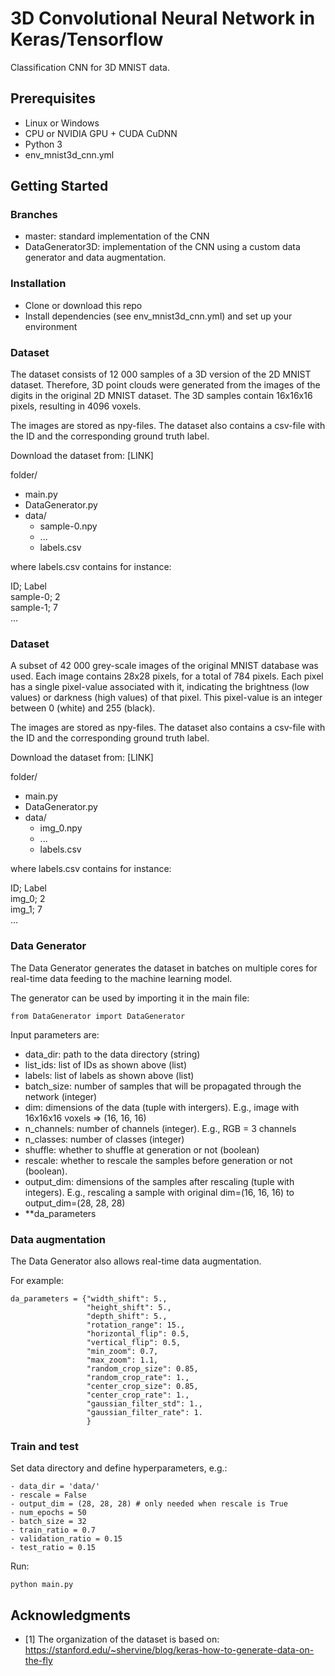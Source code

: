 # 3D Convolutional Neural Network in Keras/Tensorflow
 Classification CNN for 3D MNIST data.

## Prerequisites
- Linux or Windows 
- CPU or NVIDIA GPU + CUDA CuDNN
- Python 3
- env_mnist3d_cnn.yml

## Getting Started
### Branches
- master: standard implementation of the CNN
- DataGenerator3D: implementation of the CNN using a custom data generator and data augmentation.

### Installation
- Clone or download this repo
- Install dependencies (see env_mnist3d_cnn.yml) and set up your environment

### Dataset
The dataset consists of 12 000 samples of a 3D version of the 2D MNIST dataset. Therefore, 3D point clouds were generated from the images of the digits in the original 2D MNIST dataset. The 3D samples contain 16x16x16 pixels, resulting in 4096 voxels.  

The images are stored as npy-files. The dataset also contains a csv-file with the ID and the corresponding ground truth label.

Download the dataset from: [LINK] 

folder/
- main.py
- DataGenerator.py
- data/
	- sample-0.npy
	- ...
	- labels.csv

where labels.csv contains for instance:

ID; Label \
sample-0; 2 \
sample-1; 7 \
...

### Dataset
A subset of 42 000 grey-scale images of the original MNIST database was used. Each image contains 28x28 pixels, for a total of 784 pixels. Each pixel has a single pixel-value associated with it, indicating the brightness (low values) or darkness (high values) of that pixel. This pixel-value is an integer between 0 (white) and 255 (black). 

The images are stored as npy-files. The dataset also contains a csv-file with the ID and the corresponding ground truth label.

Download the dataset from: [LINK] 

folder/
- main.py
- DataGenerator.py
- data/
	- img_0.npy
	- ...
	- labels.csv

where labels.csv contains for instance:

ID; Label \
img_0; 2 \
img_1; 7 \
...

### Data Generator
The Data Generator generates the dataset in batches on multiple cores for real-time data feeding to the machine learning model. 

The generator can be used by importing it in the main file:

```
from DataGenerator import DataGenerator
```

Input parameters are:

- data_dir: path to the data directory (string)
- list_ids: list of IDs as shown above (list)
- labels: list of labels as shown above (list)
- batch_size: number of samples that will be propagated through the network (integer)
- dim: dimensions of the data (tuple with intergers). E.g., image with 16x16x16 voxels => (16, 16, 16)
- n_channels: number of channels (integer). E.g., RGB = 3 channels
- n_classes: number of classes (integer)
- shuffle: whether to shuffle at generation or not (boolean) 
- rescale: whether to rescale the samples before generation or not (boolean).
- output_dim: dimensions of the samples after rescaling (tuple with integers). E.g., rescaling a sample with original dim=(16, 16, 16) to output_dim=(28, 28, 28) 
- **da_parameters

### Data augmentation

The Data Generator also allows real-time data augmentation.

For example:

```
da_parameters = {"width_shift": 5.,
                 "height_shift": 5.,
                 "depth_shift": 5.,
                 "rotation_range": 15.,
                 "horizontal_flip": 0.5,
                 "vertical_flip": 0.5,
                 "min_zoom": 0.7,
                 "max_zoom": 1.1,
                 "random_crop_size": 0.85,
                 "random_crop_rate": 1.,
                 "center_crop_size": 0.85,
                 "center_crop_rate": 1.,
                 "gaussian_filter_std": 1.,
                 "gaussian_filter_rate": 1.
                 }
```

### Train and test
Set data directory and define hyperparameters, e.g.:

```
- data_dir = 'data/'
- rescale = False
- output_dim = (28, 28, 28) # only needed when rescale is True
- num_epochs = 50
- batch_size = 32
- train_ratio = 0.7
- validation_ratio = 0.15
- test_ratio = 0.15
```

Run:
```
python main.py
```

## Acknowledgments
- [1] The organization of the dataset is based on: https://stanford.edu/~shervine/blog/keras-how-to-generate-data-on-the-fly
